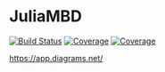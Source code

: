 # JuliaMBD

[![Build Status](https://travis-ci.com/fukumaru0710/JuliaMBD.jl.svg?branch=master)](https://travis-ci.com/fukumaru0710/JuliaMBD.jl)
[![Coverage](https://codecov.io/gh/fukumaru0710/JuliaMBD.jl/branch/master/graph/badge.svg)](https://codecov.io/gh/fukumaru0710/JuliaMBD.jl)
[![Coverage](https://coveralls.io/repos/github/fukumaru0710/JuliaMBD.jl/badge.svg?branch=master)](https://coveralls.io/github/fukumaru0710/JuliaMBD.jl?branch=master)


https://app.diagrams.net/